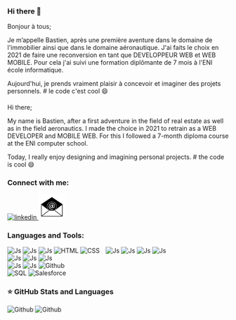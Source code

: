 ### Hi there 👋

Bonjour à tous; 

Je m’appelle Bastien, après une première aventure dans le domaine de l'immobilier ainsi que dans le domaine
aéronautique. J'ai faits le choix en 2021 de faire une reconversion en tant que DEVELOPPEUR WEB et WEB MOBILE.
Pour cela j'ai suivi une formation diplômante de 7 mois à l'ENI école informatique.

Aujourd'hui, je prends vraiment plaisir à concevoir et imaginer des projets personnels. # le code c'est cool 😄

####

Hi there;

My name is Bastien, after a first adventure in the field of real estate as well as in the field
aeronautics. I made the choice in 2021 to retrain as a WEB DEVELOPER and MOBILE WEB.
For this I followed a 7-month diploma course at the ENI computer school.

Today, I really enjoy designing and imagining personal projects. # the code is cool 😄

<!--
**Bloublu/Bloublu** is a ✨ _special_ ✨ repository because its `README.md` (this file) appears on your GitHub profile.

Here are some ideas to get you started:

- 🔭 I’m currently working on ...
- 🌱 I’m currently learning ...
- 👯 I’m looking to collaborate on ...
- 🤔 I’m looking for help with ...
- 💬 Ask me about ...
- 📫 How to reach me: ...
- 😄 Pronouns: ...
- ⚡ Fun fact: ...
-->

### Connect with me:
   <a href= "https://www.linkedin.com/in/bastien-bénariac" target="_blank"> 
      <img width="60"
         alt="linkedin"
         src="https://cdn.jsdelivr.net/gh/devicons/devicon/icons/linkedin/linkedin-original.svg"/>
   </a>
   <a href="mailto:bastien.benariac@gmail.com">
      <img width="60" 
         alt="email"
         src="./images/email.png"/>
   </a>

   

### Languages and Tools:
<div>
   <img alt="Js" width="40px" src="https://www.svgrepo.com/show/303388/java-4-logo.svg"/>
   <img alt="Js" width="40px" src="https://cdn-icons-png.flaticon.com/512/5968/5968381.png"/>
   <img alt="Js" width="40px" src="https://cdn.jsdelivr.net/gh/devicons/devicon/icons/javascript/javascript-original.svg"/>
   <img alt="HTML" width="40px" src="https://cdn.jsdelivr.net/gh/devicons/devicon/icons/html5/html5-original-wordmark.svg"/>
   <img alt="CSS" width="40px" style="margin-right: 10px" src="https://cdn.jsdelivr.net/gh/devicons/devicon/icons/css3/css3-original-wordmark.svg"/>

   <img alt="Js" width="40px" src="https://e7.pngegg.com/pngimages/931/804/png-clipart-spring-framework-software-framework-java-application-framework-web-framework-java-leaf-text-thumbnail.png"/>
   <img alt="Js" width="40px" src="https://static-00.iconduck.com/assets.00/angular-icon-2048x2048-24b236vf.png"/>
   <img alt="Js" width="40px" src="https://static-00.iconduck.com/assets.00/vue-js-icon-2048x1766-btrgkrhi.png"/>
   <img alt="Js" width="40px" src="https://uxwing.com/wp-content/themes/uxwing/download/brands-and-social-media/ionic-icon.png"/>
</div>
<div>
   <img alt="Js" width="40px" src="https://upload.wikimedia.org/wikipedia/commons/thumb/9/9a/Visual_Studio_Code_1.35_icon.svg/768px-Visual_Studio_Code_1.35_icon.svg.png"/>
   <img alt="Js" width="40px" src="https://upload.wikimedia.org/wikipedia/commons/thumb/9/9c/IntelliJ_IDEA_Icon.svg/800px-IntelliJ_IDEA_Icon.svg.png"/>
   <img alt="Js" width="40px" src="https://upload.wikimedia.org/wikipedia/commons/thumb/c/c1/Android_Studio_icon_%282023%29.svg/2048px-Android_Studio_icon_%282023%29.svg.png"/>
</div>
<div>
   <img alt="Js" width="40px" src="https://upload.wikimedia.org/wikipedia/commons/thumb/3/3f/Git_icon.svg/2048px-Git_icon.svg.png"/>
   <img alt="Js" width="40px" src="https://img.icons8.com/?size=512&id=34886&format=png"/>
   <img alt="Github" width="40px" src="https://cdn.jsdelivr.net/gh/devicons/devicon/icons/github/github-original.svg"/>
</div>
<div>
   <img alt="SQL" width="40px" src="https://cdn-icons-png.flaticon.com/512/5968/5968342.png"/>
   <img alt="Salesforce" width="40px" src="https://banner2.cleanpng.com/20180824/ktx/kisspng-mysql-workbench-computer-icons-logo-portable-netwo-thezedt-tech-tips-and-random-thoughts-1713949532588.webp"/>
</div>



### ⭐ GitHub Stats and Languages
<div>
<img alt="Github" width="52%" src="https://github-readme-stats.vercel.app/api?username=Bloublu&show_icons=true&theme=dark"/>

<img alt="Github" width="43%" src="https://github-readme-stats.vercel.app/api/top-langs/?username=Bloublu&layout=compact"/>
</div>

<!-- mise en commentaire des liens pour stats github et stats languagues car mise en place via balise img au dessus
lien pour stats github: 

![Bloublu GitHub Stats](https://github-readme-stats.vercel.app/api?username=Bloublu&show_icons=true&theme=dark)

liens pour stats languages: 

[![Top Langs](https://github-readme-stats.vercel.app/api/top-langs/?username=Bloublu&layout=compact)](https://github-readme-stats.vercel.app/api/top-langs/?username=Bloublu)
-->

